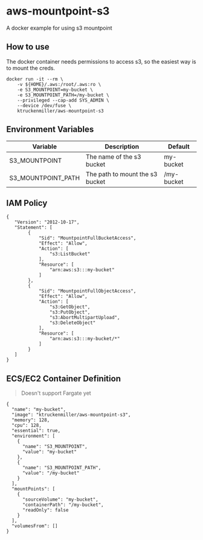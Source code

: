 # aws-mountpoint-s3

A docker example for using s3 mountpoint

## How to use

The docker container needs permissions to access s3, so the easiest way is to mount the creds.

```
docker run -it --rm \
    -v ${HOME}/.aws:/root/.aws:ro \
    -e S3_MOUNTPOINT=my-bucket \
    -e S3_MOUNTPOINT_PATH=/my-bucket \
    --privileged --cap-add SYS_ADMIN \
    --device /dev/fuse \
    ktruckenmiller/aws-mountpoint-s3
```

## Environment Variables

| Variable | Description | Default |
| -------- | ----------- | ------- |
| S3_MOUNTPOINT | The name of the s3 bucket | my-bucket |
| S3_MOUNTPOINT_PATH | The path to mount the s3 bucket | /my-bucket |

## IAM Policy 

```
{
   "Version": "2012-10-17",
   "Statement": [
        {
            "Sid": "MountpointFullBucketAccess",
            "Effect": "Allow",
            "Action": [
                "s3:ListBucket"
            ],
            "Resource": [
                "arn:aws:s3:::my-bucket"
            ]
        },
        {
            "Sid": "MountpointFullObjectAccess",
            "Effect": "Allow",
            "Action": [
                "s3:GetObject",
                "s3:PutObject",
                "s3:AbortMultipartUpload",
                "s3:DeleteObject"
            ],
            "Resource": [
                "arn:aws:s3:::my-bucket/*"
            ]
        }
   ]
}
```


## ECS/EC2 Container Definition 

> Doesn't support Fargate yet

```
{
  "name": "my-bucket",
  "image": "ktruckenmiller/aws-mountpoint-s3",
  "memory": 128,
  "cpu": 128,
  "essential": true,
  "environment": [
    {
      "name": "S3_MOUNTPOINT",
      "value": "my-bucket"
    },
    {
      "name": "S3_MOUNTPOINT_PATH",
      "value": "/my-bucket"
    }
  ],
  "mountPoints": [
    {
      "sourceVolume": "my-bucket",
      "containerPath": "/my-bucket",
      "readOnly": false
    }
  ],
  "volumesFrom": []
}
```